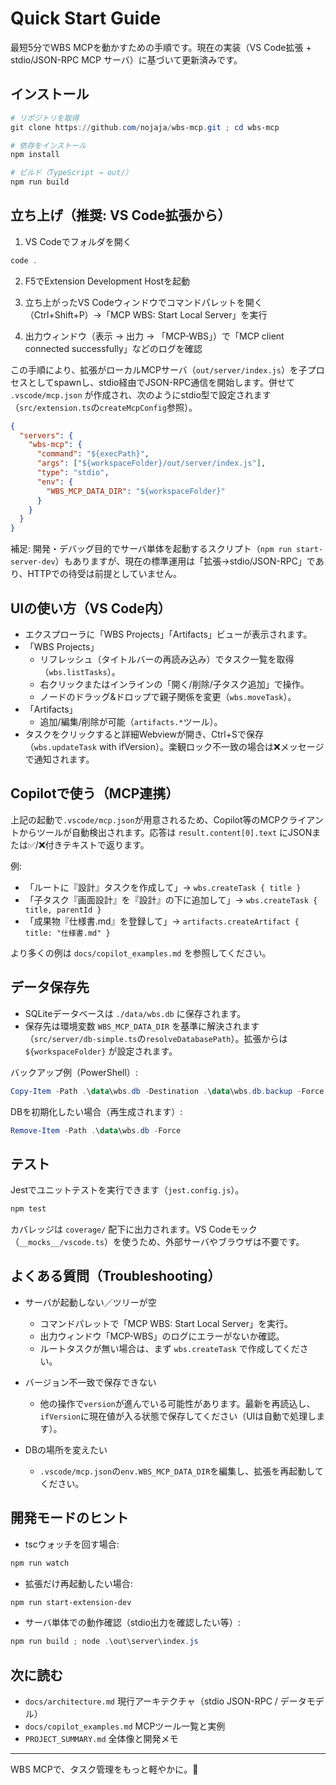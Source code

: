   # Quick Start Guide

  最短5分でWBS MCPを動かすための手順です。現在の実装（VS Code拡張 + stdio/JSON-RPC MCP サーバ）に基づいて更新済みです。

  ## インストール

  ```powershell
  # リポジトリを取得
  git clone https://github.com/nojaja/wbs-mcp.git ; cd wbs-mcp

  # 依存をインストール
  npm install

  # ビルド（TypeScript → out/）
  npm run build
  ```

  ## 立ち上げ（推奨: VS Code拡張から）

  1) VS Codeでフォルダを開く
  ```powershell
  code .
  ```

  2) F5でExtension Development Hostを起動

  3) 立ち上がったVS Codeウィンドウでコマンドパレットを開く（Ctrl+Shift+P）→「MCP WBS: Start Local Server」を実行

  4) 出力ウィンドウ（表示 → 出力 → 「MCP-WBS」）で「MCP client connected successfully」などのログを確認

  この手順により、拡張がローカルMCPサーバ（`out/server/index.js`）を子プロセスとしてspawnし、stdio経由でJSON-RPC通信を開始します。併せて `.vscode/mcp.json` が作成され、次のようにstdio型で設定されます（`src/extension.ts`の`createMcpConfig`参照）。

  ```json
  {
    "servers": {
      "wbs-mcp": {
        "command": "${execPath}",
        "args": ["${workspaceFolder}/out/server/index.js"],
        "type": "stdio",
        "env": {
          "WBS_MCP_DATA_DIR": "${workspaceFolder}"
        }
      }
    }
  }
  ```

  補足: 開発・デバッグ目的でサーバ単体を起動するスクリプト（`npm run start-server-dev`）もありますが、現在の標準運用は「拡張→stdio/JSON-RPC」であり、HTTPでの待受は前提としていません。

  ## UIの使い方（VS Code内）

  - エクスプローラに「WBS Projects」「Artifacts」ビューが表示されます。
  - 「WBS Projects」
    - リフレッシュ（タイトルバーの再読み込み）でタスク一覧を取得（`wbs.listTasks`）。
    - 右クリックまたはインラインの「開く/削除/子タスク追加」で操作。
    - ノードのドラッグ&ドロップで親子関係を変更（`wbs.moveTask`）。
  - 「Artifacts」
    - 追加/編集/削除が可能（`artifacts.*`ツール）。
  - タスクをクリックすると詳細Webviewが開き、Ctrl+Sで保存（`wbs.updateTask` with ifVersion）。楽観ロック不一致の場合は❌メッセージで通知されます。

  ## Copilotで使う（MCP連携）

  上記の起動で`.vscode/mcp.json`が用意されるため、Copilot等のMCPクライアントからツールが自動検出されます。応答は `result.content[0].text` にJSONまたは✅/❌付きテキストで返ります。

  例:
  - 「ルートに『設計』タスクを作成して」→ `wbs.createTask { title }`
  - 「子タスク『画面設計』を『設計』の下に追加して」→ `wbs.createTask { title, parentId }`
  - 「成果物『仕様書.md』を登録して」→ `artifacts.createArtifact { title: "仕様書.md" }`

  より多くの例は `docs/copilot_examples.md` を参照してください。

  ## データ保存先

  - SQLiteデータベースは `./data/wbs.db` に保存されます。
  - 保存先は環境変数 `WBS_MCP_DATA_DIR` を基準に解決されます（`src/server/db-simple.ts`の`resolveDatabasePath`）。拡張からは `${workspaceFolder}` が設定されます。

  バックアップ例（PowerShell）:
  ```powershell
  Copy-Item -Path .\data\wbs.db -Destination .\data\wbs.db.backup -Force
  ```

  DBを初期化したい場合（再生成されます）:
  ```powershell
  Remove-Item -Path .\data\wbs.db -Force
  ```

  ## テスト

  Jestでユニットテストを実行できます（`jest.config.js`）。

  ```powershell
  npm test
  ```

  カバレッジは `coverage/` 配下に出力されます。VS Codeモック（`__mocks__/vscode.ts`）を使うため、外部サーバやブラウザは不要です。

  ## よくある質問（Troubleshooting）

  - サーバが起動しない／ツリーが空
    - コマンドパレットで「MCP WBS: Start Local Server」を実行。
    - 出力ウィンドウ「MCP-WBS」のログにエラーがないか確認。
    - ルートタスクが無い場合は、まず `wbs.createTask` で作成してください。

  - バージョン不一致で保存できない
    - 他の操作で`version`が進んでいる可能性があります。最新を再読込し、`ifVersion`に現在値が入る状態で保存してください（UIは自動で処理します）。

  - DBの場所を変えたい
    - `.vscode/mcp.json`の`env.WBS_MCP_DATA_DIR`を編集し、拡張を再起動してください。

  ## 開発モードのヒント

  - tscウォッチを回す場合:
  ```powershell
  npm run watch
  ```

  - 拡張だけ再起動したい場合:
  ```powershell
  npm run start-extension-dev
  ```

  - サーバ単体での動作確認（stdio出力を確認したい等）:
  ```powershell
  npm run build ; node .\out\server\index.js
  ```

  ## 次に読む

  - `docs/architecture.md` 現行アーキテクチャ（stdio JSON-RPC / データモデル）
  - `docs/copilot_examples.md` MCPツール一覧と実例
  - `PROJECT_SUMMARY.md` 全体像と開発メモ

  ---

  WBS MCPで、タスク管理をもっと軽やかに。🚀
